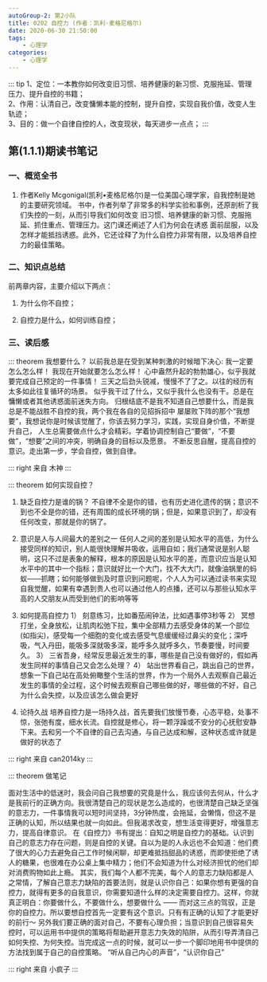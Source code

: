 ```yaml
---
autoGroup-2: 第2小队
title: 0202 自控力 (作者：凯利·麦格尼格尔)
date: 2020-06-30 21:50:00
tags:
    - 心理学
categories:
    - 心理学
---
```


::: tip
1、定位：一本教你如何改变旧习惯、培养健康的新习惯、克服拖延、管理压力、提升自控的书籍；  
2、作用：认清自己，改变慵懒本能的控制，提升自控，实现自我价值，改变人生轨迹；  
3、目的：做一个自律自控的人，改变现状，每天进步一点点；
:::

## 第(1.1.1)期读书笔记

### 一、概览全书
1.  作者Kelly Mcgonigal(凯利•麦格尼格尔)是一位美国心理学家，自我控制是她的主要研究领域。
    书中，作者列举了非常多的科学实验和事例，还原剖析了我们失控的一刻，从而引导我们如何改变
    旧习惯、培养健康的新习惯、克服拖延、抓住重点、管理压力。这门课还阐述了人们为何会在诱惑
    面前屈服，以及怎样才能抵挡诱惑。此外，它还诠释了为什么自控力非常有限，以及培养自控力的最佳策略。 

### 二、知识点总结

前两章内容，主要介绍以下两点：

1. 为什么你不自控；

2. 自控力是什么，如何训练自控；

### 三、读后感

::: theorem 我想要什么？
以前我总是在受到某种刺激的时候暗下决心:
我一定要怎么怎么样！
我现在开始就要怎么怎么样！
心中盎然升起的勃勃雄心，似乎我就要完成自己预定的一件事情！
三天之后劲头锐减，慢慢不了了之。以往的经历有太多如此往复循环的场景。
似乎我干过了什么，又似乎我什么也没有干。总是在慵懒或者其他诱惑面前迷失方向。
归根结底不是我不知道自己想要什么，而是我总是不能战胜不自控的我，两个我在各自的见招拆招中
屡屡败下阵的那个“我想要”，我想说你是时候该觉醒了，你该去努力学习，实践，实现自身价值，不断提升自己，
人生总需要做点什么才会精彩。学着协调控制自己“要做”，“不要做”，“想要”之间的冲突，明确自身的目标以及愿景。
不断反思自醒，提高自控的意识。走出第一步，学会自控，做到自律。

::: right
来自 木神
:::

::: theorem   如何实现自控？
1.	缺乏自控力是谁的锅？
不自律不全是你的错，也有历史进化遗传的锅；意识不到也不全是你的错，还有周围的成长环境的锅；但是，如果意识到了，却没有任何改变，那就是你的锅了。
2.	意识是人与人间最大的差别之一
任何人之间的差别是认知水平的高低，为什么接受同样的知识，别人能很快理解并吸收，运用自如；我们通常说是别人聪明，这只不过是表象的解释，根本的原因是认知水平的差，而意识应当是认知水平中的其中一个指标；意识就好比一个大门，找不大大门，就像油锅里的蚂蚁——抓瞎；如何能够做到及时意识到问题呢，个人人为可以通过读书来实现自我觉醒，如果有幸遇到贵人也可以通过他人的点播，还可以与那些认知水平高的人交朋友从而受到他们的影响等等
3.	如何提高自控力
1）	刻意练习，比如番茄闹钟法，比如遇事停3秒等
2）	冥想打坐，全身放松，让肌肉松弛下拉，集中全部精力去感受身体的某一个部位(如指尖)，感受每一个细胞的变化或去感受气息缓缓经过鼻尖的变化；深呼吸，气入丹田，能吸多深就吸多深，能呼多久就呼多久，节奏要慢，时间要久。
3）	三省吾身，经常反思最近发生的事，哪些是自己没有做好的，假如再发生同样的事情自己又会怎么处理？
4）	站出世界看自己，跳出自己的世界，想象一下自己站在高处俯瞰整个生活的世界，作为一个局外人去观察自己最近发生的事情的全过程，这个时候去观察自己哪些做的好，哪些做的不好，自己为什么会失控，以及应该怎么做会更好

4.	论持久战
培养自控力是一场持久战，首先要我们放慢节奏，心态平稳，处事不惊，张弛有度，细水长流。自控就是修心，将一颗浮躁或不安分的心抚慰安静下来。去和另一个不自律的自己去沟通，与自己达成和解，这种状态或许就是做好的状态了

::: right
来自 can2014ky
:::

::: theorem  做笔记

面对生活中的低迷时，我会问自己我想要的究竟是什么，我应该何去何从，什么才是我前行的正确方向。我很清楚自己的现状是怎么造成的，也很清楚自己缺乏坚强的意志力，一件事情我可以短时间坚持，3分钟热度，会拖延，会懒惰，但这不是正确的认知，所以结果也就一向如此。但我渴求改变，想生活变得更好，增强意志力，提高自律意识。 
在《自控力》书有提出：自知之明是自控力的基础。认识到自己的意志力存在问题，则是自控的关键。自以为是的人永远也不会知道：他们费了很大的心力去避免自己工作时候闲聊，却更难抵挡甜品的诱惑，而即使拒绝了诱人的糖果，也很难在办公桌上集中精力；他们不会知道为什么对经济担忧的他们却对消费购物如此上瘾。 其实，我们每个人都不完美，每个人的意志力缺陷都是人之常情，了解自己意志力缺陷的首要法则，就是认识你自己：如果你想有更强的自控力，就得有更多的自我意识，你需要知道什么样的决定需要自控力。这样，你就真正明白：你要做什么，不要做什么，想要做什么 —— 而对这三点的驾驭，正是你的自控力。所以要想自控首先一定要有这个意识。只有有正确的认知了才能更好的前行～
 另外我们要正确的面对自己，不要有心理负担；当意识到自己很容易失控时，可以运用书中提供的策略将帮助避开意志力失效的陷阱，从而引导弄清自己如何失控、为何失控。当完成这一点的时候，就可以一步一个脚印地用书中提供的方法找到属于自己的自控策略。 “听从自己内心的声音”，“认识你自己”

::: right
来自 小疯子
:::